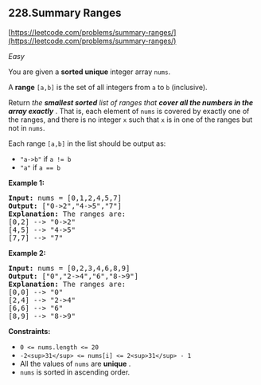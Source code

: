 ## 228.Summary Ranges

[https://leetcode.com/problems/summary-ranges/](https://leetcode.com/problems/summary-ranges/)

*Easy*

You are given a **sorted unique** integer array `nums`.

A **range** `[a,b]` is the set of all integers from `a` to `b` (inclusive).

Return *the **smallest sorted** list of ranges that **cover all the numbers in the array exactly*** . That is, each element of `nums` is covered by exactly one of the ranges, and there is no integer `x` such that `x` is in one of the ranges but not in `nums`.

Each range `[a,b]` in the list should be output as:

* `"a->b"` if `a != b`
* `"a"` if `a == b`

**Example 1:**

<pre><strong>Input:</strong> nums = [0,1,2,4,5,7]
<strong>Output:</strong> ["0->2","4->5","7"]
<strong>Explanation:</strong> The ranges are:
[0,2] --> "0->2"
[4,5] --> "4->5"
[7,7] --> "7"
</pre>

**Example 2:**

<pre><strong>Input:</strong> nums = [0,2,3,4,6,8,9]
<strong>Output:</strong> ["0","2->4","6","8->9"]
<strong>Explanation:</strong> The ranges are:
[0,0] --> "0"
[2,4] --> "2->4"
[6,6] --> "6"
[8,9] --> "8->9"
</pre>

**Constraints:**

* `0 <= nums.length <= 20`
* `-2<sup>31</sup> <= nums[i] <= 2<sup>31</sup> - 1`
* All the values of `nums` are **unique** .
* `nums` is sorted in ascending order.
